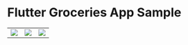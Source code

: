 # Flutter Groceries App Sample

<table><tr><td><img src="https://user-images.githubusercontent.com/45191605/160729210-bc80910b-c49f-4878-a0a2-7888ad055aa8.png"/></td>
<td><img src="https://user-images.githubusercontent.com/45191605/160729230-0fcf7ade-1284-41f3-9beb-30684b90db1d.png"/></td>
<td><img src="https://user-images.githubusercontent.com/45191605/160729246-22c01c1a-50a6-43c3-80a4-10cbbed9aff6.png"/></td></tr></table>
